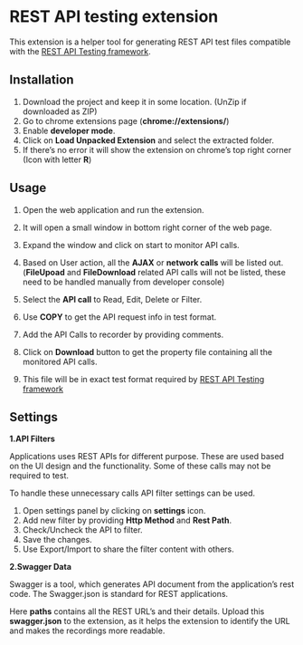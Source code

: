 REST API testing extension
======================
This extension is a helper tool for generating REST API test files compatible with the [REST API Testing framework](https://github.com/srinivas2207/RestApiTest).



Installation
------------
1.	Download the project and keep it in some location. (UnZip if downloaded as ZIP)
2.	Go to chrome extensions page (**chrome://extensions/**)
3.	Enable **developer mode**.
4.	Click on **Load Unpacked Extension** and select the extracted folder.
5.	If there’s no error it will show the extension on chrome’s top right corner (Icon with letter **R**) 


Usage
-----

1.	Open the web application and run the extension.
2.	It will open a small window in bottom right corner of the web page.
  

3.	Expand the window and click on start to monitor API calls.
4.	Based on User action, all the **AJAX** or **network calls** will be listed out.
(**FileUpoad** and **FileDownload** related API calls will not be listed, these need to be handled manually from developer console)

  
5.	Select the **API call** to Read, Edit, Delete or Filter.
6.	Use **COPY** to get the API request info in test format.
7.	Add the API Calls to recorder by providing comments.
8.	Click on **Download** button to get the property file containing all the monitored API calls.
9.	This file will be in exact test format required by [REST API Testing framework](https://github.com/srinivas2207/RestApiTest)

Settings
--------

**1.API Filters**

Applications uses REST APIs for different purpose. These are used based on the UI design and the functionality. Some of these calls may not be required to test.

To handle these unnecessary calls API filter settings can be used.
1.	Open settings panel by clicking on **settings** icon.
2.	Add new filter by providing **Http Method** and **Rest Path**.
3.	Check/Uncheck the API to filter.
4.	Save the changes. 
5.	Use Export/Import to share the filter content with others.

**2.Swagger Data**

Swagger is a tool, which generates API document from the application’s rest code. The Swagger.json is standard for REST applications.

Here **paths** contains all the REST URL’s and their details. Upload this **swagger.json** to the extension, as it helps the extension to identify the URL and makes the recordings more readable.




